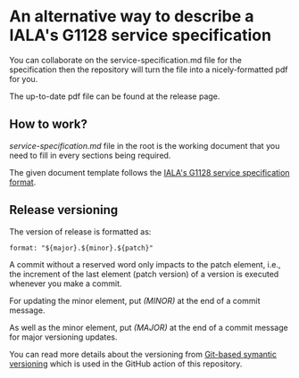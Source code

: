 # An alternative way to describe a IALA's G1128 service specification 

You can collaborate on the service-specification.md file for the specification
then the repository will turn the file into a nicely-formatted pdf for you.

The up-to-date pdf file can be found at the release page.

## How to work?

*service-specification.md* file in the root is the working document that you 
need to fill in every sections being required.

The given document template follows the 
[IALA's G1128 service specification format](https://www.iala-aism.org/product/g1128-specification-e-navigation-technical-services/).

## Release versioning

The version of release is formatted as:
```
format: "${major}.${minor}.${patch}"
```

A commit without a reserved word only impacts to the patch element, i.e., the 
increment of the last element (patch version) of a version is executed whenever
you make a commit.

For updating the minor element, put *(MINOR)* at the end of a commit message.

As well as the minor element, put *(MAJOR)* at the end of a commit message for
major versioning updates.

You can read more details about the versioning from 
[Git-based symantic versioning](https://github.com/PaulHatch/semantic-version) 
which is used in the GitHub action of this repository.

